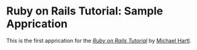 # Ruby on Rails Tutorial: Sample Apprication

This is the first apprication for the 
[*Ruby on Rails Tutorial*](http://railstutorial.jp) 
by [Michael Hartl](http://michaelhartl.com/).

